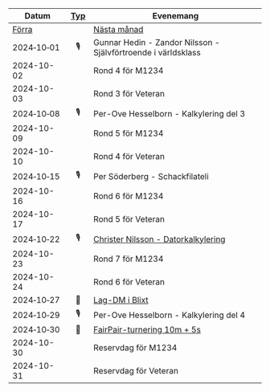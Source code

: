 |Datum|[Typ](Typ)|Evenemang|
|-|:-:|-|
|[Förra](2024-09)||[Nästa månad](2024-11.html)|
|2024‑10‑01|🎙️|Gunnar Hedin - Zandor Nilsson - Självförtroende i världsklass|
|2024-10-02||Rond 4 för M1234|
|2024-10-03||Rond 3 för Veteran|
|2024‑10‑08|🎙️|Per-Ove Hesselborn - Kalkylering del 3|
|2024-10-09||Rond 5 för M1234|
|2024-10-10||Rond 4 för Veteran|
|2024‑10‑15|🎙️|Per Söderberg - Schackfilateli|
|2024-10-16||Rond 6 för M1234|
|2024-10-17||Rond 5 för Veteran|
|2024‑10‑22|🎙️|[Christer Nilsson - Datorkalkylering](../Xperiment/Föredrag/Datorkalkylering)|
|2024-10-23||Rond 7 för M1234|
|2024-10-24||Rond 6 för Veteran|
|2024‑10‑27|📩|[Lag-DM i Blixt](https://www.stockholmsschack.se/wp-content/uploads/2024/07/Inbjudan_Lag_DM_blixt_2024.pdf)|
|2024‑10‑29|🎙️|Per-Ove Hesselborn - Kalkylering del 4|
|2024‑10‑30|📩|[FairPair-turnering 10m + 5s](https://www.seniorschackstockholm.se/htmfiler/FairPair_Inbjudan_2.pdf)|
|2024-10-30||Reservdag för M1234|
|2024-10-31||Reservdag för Veteran|


